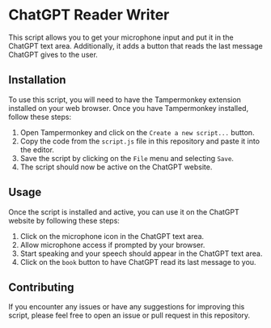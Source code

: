 # ChatGPT Reader Writer

This script allows you to get your microphone input and put it in the ChatGPT text area. Additionally, it adds a button that reads the last message ChatGPT gives to the user.

## Installation

To use this script, you will need to have the Tampermonkey extension installed on your web browser. Once you have Tampermonkey installed, follow these steps:

1. Open Tampermonkey and click on the `Create a new script...` button.
2. Copy the code from the `script.js` file in this repository and paste it into the editor.
3. Save the script by clicking on the `File` menu and selecting `Save`.
4. The script should now be active on the ChatGPT website.

## Usage

Once the script is installed and active, you can use it on the ChatGPT website by following these steps:

1. Click on the microphone icon in the ChatGPT text area.
2. Allow microphone access if prompted by your browser.
3. Start speaking and your speech should appear in the ChatGPT text area.
4. Click on the `book` button to have ChatGPT read its last message to you.

## Contributing

If you encounter any issues or have any suggestions for improving this script, please feel free to open an issue or pull request in this repository.
